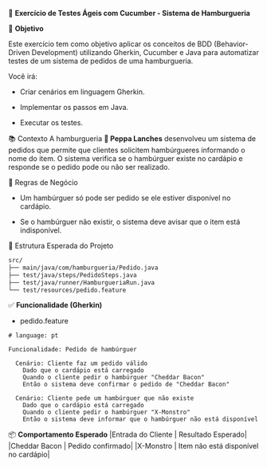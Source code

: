 🍔 **Exercício de Testes Ágeis com Cucumber - Sistema de Hamburgueria**

🎯 **Objetivo**

Este exercício tem como objetivo aplicar os conceitos de BDD (Behavior-Driven Development) utilizando Gherkin, Cucumber e Java para automatizar testes de um sistema de pedidos de uma hamburgueria.

Você irá:

- Criar cenários em linguagem Gherkin.

- Implementar os passos em Java.

- Executar os testes.

📚 Contexto
A hamburgueria **🐷 Peppa Lanches** desenvolveu um sistema de pedidos que permite que clientes solicitem hambúrgueres informando o nome do item. O sistema verifica se o hambúrguer existe no cardápio e responde se o pedido pode ou não ser realizado.

🧪 Regras de Negócio
- Um hambúrguer só pode ser pedido se ele estiver disponível no cardápio.

- Se o hambúrguer não existir, o sistema deve avisar que o item está indisponível.

📂 Estrutura Esperada do Projeto
```bash
src/
├── main/java/com/hamburgueria/Pedido.java
├── test/java/steps/PedidoSteps.java
├── test/java/runner/HamburgueriaRun.java
└── test/resources/pedido.feature
```
✅ **Funcionalidade (Gherkin)**

- pedido.feature
```gherkin
# language: pt

Funcionalidade: Pedido de hambúrguer

  Cenário: Cliente faz um pedido válido
    Dado que o cardápio está carregado
    Quando o cliente pedir o hambúrguer "Cheddar Bacon"
    Então o sistema deve confirmar o pedido de "Cheddar Bacon"

  Cenário: Cliente pede um hambúrguer que não existe
    Dado que o cardápio está carregado
    Quando o cliente pedir o hambúrguer "X-Monstro"
    Então o sistema deve informar que o hambúrguer não está disponível
```

📦 **Comportamento Esperado**
|Entrada do Cliente	| Resultado Esperado|
|Cheddar Bacon	    | Pedido confirmado|
|X-Monstro	        | Item não está disponível no cardápio|